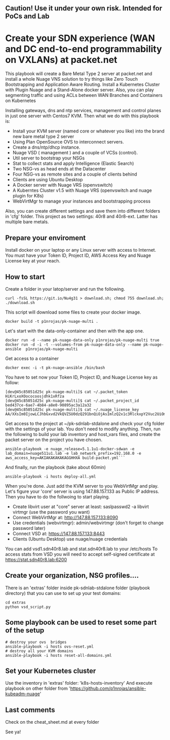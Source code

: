 ## Caution! Use it under your own risk. Intended for PoCs and Lab

# Create your SDN experience (WAN and DC end-to-end programmability on VXLANs) at packet.net

This playbook will create a Bare Metal Type 2 server at packet.net and install a whole Nuage VNS solution to try things like Zero Touch Bootstrapping and  Application Aware Routing. Install a Kubernetes Cluster with Plugin Nuage and a Stand-Alone docker server. Also, you can play segmenting traffic and using ACLs between WAN Branches and Containers on Kubernetes

Installing gateways, dns and ntp services, management and control planes in just one server with Centos7 KVM. Then what we do with this playbook is:
- Install your KVM server (named core or whatever you like) into the brand new bare metal type 2 server
- Using Plan OpenSource OVS to interconnect servers.
- Create a dns/ntp/dhcp instance.
- Nuage VSD ( management ) and a couple of VCSs (control).
- Util server to bootstrap your NSGs
- Stat to collect stats and apply Intelligence (Elastic Search)
- Two NSG-vs as head ends at the Datacenter
- Four NSG-vs as remote sites and a couple of clients behind
- Clients are using Ubuntu Desktop
- A Docker server with Nuage VRS (openvswitch)
- A Kuberntes Cluster v1.5 with Nuage VRS (openvswitch and nuage plugin for K8s)
- WebVirtMgr to manage your instances and bootstrapping process

Also, you can create different settings and save them into different folders in 'cfg' folder.
This project as two settings: 40r8 and 40r8-ext. Latter has multiple bare metals.

## Prepare your enviroment

Install docker on your laptop or any Linux server with access to Internet. You must have your Token ID, Project ID, AWS Access Key and Nuage License key at your reach.

## How to start

Create a folder in your latop/server and run the following.

```
curl -fsSL https://git.io/Nu4g31 > download.sh; chmod 755 download.sh; ./download.sh
```
This script will download some files to create your docker image.

```
docker build -t p1nrojas/pk-nuage-multi .
``` 

Let's start with the data-only-container and then with the app one.

```
docker run -d --name pk-nuage-data-only p1nrojas/pk-nuage-multi true
docker run -d -i -t --volumes-from pk-nuage-data-only --name pk-nuage-ansible  p1nrojas/pk-nuage-multi
```

Get access to a container
```
docker exec -i -t pk-nuage-ansible /bin/bash
```

You have to set now your Token ID, Project ID, and Nuage License key as follow:

```
[dev@45c85051d25c pk-nuage-multi]$ cat ~/.packet_token
HiKrLxoXOococoosjdhk1xRfza
[dev@45c85051d25c pk-nuage-multi]$ cat ~/.packet_project_id
bed437ce-6ae7-4b84-a8e0-90895ac3a12a32
[dev@45c85051d25c pk-nuage-multi]$ cat ~/.nuage_license_key
AA/XXsIm0IjowLCJhbGxvd2VkQVZSU0dzQ291bnQiOjAsImlzQ2x1c3RlckxpY2Vuc2UiOmZhbHNlLCJleHBpcmF0aW9uRGF0ZSI6IjExLzMwLzIwMTcgMTI6MDA6MDAgQU0iLCJlbmNyeXB0aW9uTW9kZSI6dHJ1ZSwibGljZW5zZUVudGl0aWVzIjpudWxsLCJhZGRpdGlvbmFsU3VwcG9ydGVkVmVyc2lvbnMiOiIxMDAiLCJsaWNlbnNlZEZlYXR1cmUiOiJWU1MifQ==
```

Get access to the project at ~/pk-sdnlab-stdalone and check your cfg folder with the settings of your lab. You don't need to modify anything.
Then, run the following to build your lab inventory and host_vars files, and create the packet server on the project you have chosen.
```
ansible-playbook -e nuage_release=5.1.1u1-docker-sdwan -e lab_domain=nuage511u1.lab -e lab_network_prefix=192.168.0 -e aws_access_key=AKIAKAKAKAKAGGHHXA build-packet.yml```
```

And finally, run the playbook (take about 60min)
```
ansible-playbook -i hosts deploy-all.yml
```

When you're done. Just add the KVM server to you WebVirtMgr and play. Let's figure your 'core' server is using 147.88.157.133 as Public IP address. Then you have to do the follwoing to start playing. 
- Create libvirt user at "core" server at least: saslpasswd2 -a libvirt virtmgr (use the password you want)
- Connect WebVirtMgr at: http://147.88.157.133:8090
- Use credentials (webvirtmgr): admin/webvirtmgr (don't forget to change password later)
- Connect VSD at: https://147.88.157.133:8443
- Clients (Ubuntu Desktop) use nuage/nuage credentials 

You can add vsd1.sdn40r8.lab and stat.sdn40r8.lab to your /etc/hosts
To access stats from VSD you will need to accept self-signed certificate at https://stat.sdn40r8.lab:6200


## Create your organization, NSG profiles....
There is an 'extras' folder inside pk-sdnlab-stdalone folder (playbook directory) that you can use to set up your test domains:
```
cd extras
python vsd_script.py
```

## Some playbook can be used to reset some part of the setup

```
# destroy your ovs  bridges
ansible-playbook -i hosts ovs-reset.yml
# destroy all your KVM domains
ansible-playbook -i hosts reset-all-domains.yml
```
## Set your Kubernetes cluster

Use the inventory in 'extras' folder: 'k8s-hosts-inventory' 
And execute playbook on other folder from 'https://github.com/p1nrojas/ansible-kubeadm-nuage'

## Last comments

Check on the cheat_sheet.md at every folder

See ya!
